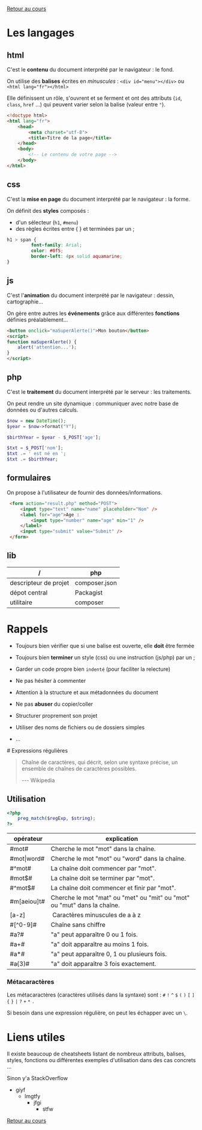 [Retour au cours](../cours.md)

# Les langages

## html

C'est le __contenu__ du document interprété par le navigateur : le fond.

On utilise des __balises__ écrites en *minuscules* : `<div id="menu"></div>` ou `<html lang="fr"></html>`

Elle définissent un rôle, s'ouvrent et se ferment et ont des attributs (`id`, `class`, `href` ...) qui peuvent varier selon la balise (valeur entre `"`).

```html
<!doctype html>
<html lang="fr">
    <head>
        <meta charset="utf-8">
        <title>Titre de la page</title>
    </head>
    <body>
        <!-- Le contenu de votre page -->
    </body>
</html>
```

## css

C'est la __mise en page__ du document interprété par le navigateur : la forme.

On définit des __styles__ composés :
* d'un sélecteur (`h1`, `#menu`)
* des règles écrites entre { } et terminées par un ;

```css
h1 > span {
         font-family: Arial;
         color: #0f5;
         border-left: 4px solid aquamarine;
}
```

## js

C'est l'__animation__ du document interprété par le navigateur : dessin, cartographie...

On gère entre autres les __événements__ grâce aux différentes __fonctions__ définies préalablement...

```html
<button onclick="maSuperAlerte()">Mon bouton</button>
<script>
function maSuperAlerte() {
    alert('attention...');
}
</script>
```

## php

C'est le __traitement__ du document interprété par le serveur : les traitements.

On peut rendre un site dynamique : communiquer avec notre base de données ou d'autres calculs.

```php
$now = new DateTime();
$year = $now->format("Y");

$birthYear = $year - $_POST['age'];

$txt = $_POST['nom'];
$txt .= ' est né en ';
$txt .= $birthYear;
```

## formulaires

On propose à l'utilisateur de fournir des données/informations.

```html
 <form action="result.php" method="POST">
     <input type="text" name="name" placeholder="Nom" />
     <label for="age">Age :
         <input type="number" name="age" min="1" />
     </label>
     <input type="submit" value="Submit" />
 </form>
```

## lib

| / | php |
| --- | --- |
| descripteur de projet | composer.json |
| dépot central | Packagist |
| utilitaire | composer |

# Rappels

- Toujours bien vérifier que si une balise est ouverte, elle __doit__ être fermée

- Toujours bien __terminer__ un style (css) ou une instruction (js/php) par un ;

- Garder un code propre bien `indenté` (pour faciliter la relecture)

- Ne pas hésiter à commenter

- Attention à la structure et aux métadonnées du document

- Ne pas __abuser__ du copier/coller

- Structurer proprement son projet

- Utiliser des noms de fichiers ou de dossiers simples

- ...

# Expressions régulières

> Chaîne de caractères, qui décrit, selon une syntaxe précise, un ensemble de chaînes de caractères possibles.
>
> --- Wikipedia

## Utilisation

```php
<?php
    preg_match($regExp, $string);
?>
```

| opérateur | explication |
| --- | --- |
| #mot# | Cherche le mot "mot" dans la chaîne. |
| #mot&#124;word# | Cherche le mot "mot" ou "word" dans la chaîne. |
| #^mot# | La chaîne doit commencer par "mot". |
| #mot$# | La chaîne doit se terminer par "mot". |
| #^mot$# | La chaîne doit commencer et finir par "mot". |
| #m[aeiou]t# | Cherche le mot "mat" ou "met" ou "mit" ou "mot" ou "mut" dans la chaîne. |
| [a-z] | Caractères minuscules de a à z |
| #[^0-9]# | Chaîne sans chiffre |
| #a?# | "a" peut apparaître 0 ou 1 fois. |
| #a+# | "a" doit apparaître au moins 1 fois. |
| #a*# | "a" peut apparaître 0, 1 ou plusieurs fois. |
| #a{3}# | "a" doit apparaître 3 fois exactement. |


### Métacaractères

Les métacaractères (caractères utilisés dans la syntaxe) sont :
`#` `!` `^` `$` `(` `)` `[` `]` `{` `}` `|` `?` `+` `*` `.`

Si besoin dans une expression régulière, on peut les échapper avec un `\`.

# Liens utiles

Il existe beaucoup de cheatsheets listant de nombreux attributs, balises, styles, fonctions ou différentes exemples d'utilisation dans des cas concrets ...

Sinon y'a StackOverflow

* giyf
    - lmgtfy
        + jfgi
            * stfw

[Retour au cours](../cours.md)
